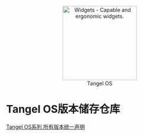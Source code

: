 
<p align="center">
<a href="https://github.com/widget-js/widgets">
  <img width="200" src="https://user-images.githubusercontent.com/91039316/211153019-833baac1-83bc-4f48-a5b0-a9e6deb67211.png" alt="Widgets - Capable and ergonomic widgets." width="300">
</a>
<br>
Tangel OS
</p>

# Tangel OS版本储存仓库

[Tangel OS系列 所有版本统一声明](https://docs.qq.com/doc/DQm1WRkx3Ymt3dUVT)
